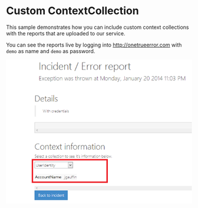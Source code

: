 ﻿# Custom ContextCollection

This sample demonstrates how you can include custom context collections with the reports that are uploaded to our service.

You can see the reports live by logging into http://onetrueerror.com with `demo` as name and `demo` as password.

![](screenshot.png)